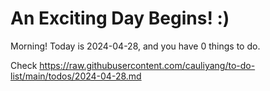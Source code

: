 # An Exciting Day Begins! :)

Morning! Today is 2024-04-28, and you have 0 things to do.

Check https://raw.githubusercontent.com/cauliyang/to-do-list/main/todos/2024-04-28.md